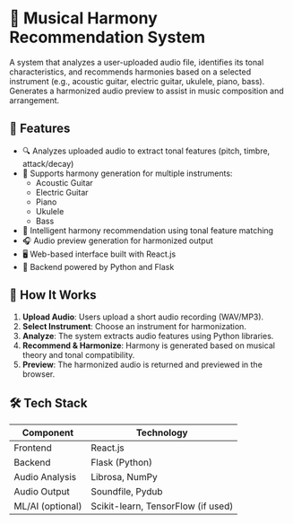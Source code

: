 # 🎵 Musical Harmony Recommendation System

A system that analyzes a user-uploaded audio file, identifies its tonal characteristics, and recommends harmonies based on a selected instrument (e.g., acoustic guitar, electric guitar, ukulele, piano, bass). Generates a harmonized audio preview to assist in music composition and arrangement.

## 🚀 Features

- 🔍 Analyzes uploaded audio to extract tonal features (pitch, timbre, attack/decay)
- 🎹 Supports harmony generation for multiple instruments:
  - Acoustic Guitar
  - Electric Guitar
  - Piano
  - Ukulele
  - Bass
- 🧠 Intelligent harmony recommendation using tonal feature matching
- 🎧 Audio preview generation for harmonized output
- 🖥 Web-based interface built with React.js
- 🐍 Backend powered by Python and Flask

## 🎤 How It Works

1. **Upload Audio**: Users upload a short audio recording (WAV/MP3).
2. **Select Instrument**: Choose an instrument for harmonization.
3. **Analyze**: The system extracts audio features using Python libraries.
4. **Recommend & Harmonize**: Harmony is generated based on musical theory and tonal compatibility.
5. **Preview**: The harmonized audio is returned and previewed in the browser.

## 🛠 Tech Stack

| Component     | Technology        |
|---------------|-------------------|
| Frontend      | React.js          |
| Backend       | Flask (Python)    |
| Audio Analysis| Librosa, NumPy    |
| Audio Output  | Soundfile, Pydub  |
| ML/AI (optional) | Scikit-learn, TensorFlow (if used) |

